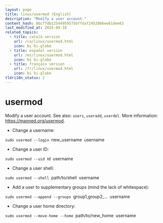 ```yaml
---
layout: page
title: linux/usermod (English)
description: "Modify a user account."
content_hash: 8bcf7db12544959575bffdaf2452866ee61dee63
last_modified_at: 2024-04-18
related_topics:
  - title: català version
    url: /ca/linux/usermod.html
    icon: bi bi-globe
  - title: español version
    url: /es/linux/usermod.html
    icon: bi bi-globe
  - title: français version
    url: /fr/linux/usermod.html
    icon: bi bi-globe
tldri18n_status: 2
---
```

# usermod

Modify a user account.
See also: `users`, `useradd`, `userdel`.
More information: <https://manned.org/usermod>.

- Change a username:

`sudo usermod --login `<span class="tldr-var badge badge-pill bg-dark-lm bg-white-dm text-white-lm text-dark-dm font-weight-bold">new_username</span>` `<span class="tldr-var badge badge-pill bg-dark-lm bg-white-dm text-white-lm text-dark-dm font-weight-bold">username</span>

- Change a user ID:

`sudo usermod --uid `<span class="tldr-var badge badge-pill bg-dark-lm bg-white-dm text-white-lm text-dark-dm font-weight-bold">id</span>` `<span class="tldr-var badge badge-pill bg-dark-lm bg-white-dm text-white-lm text-dark-dm font-weight-bold">username</span>

- Change a user shell:

`sudo usermod --shell `<span class="tldr-var badge badge-pill bg-dark-lm bg-white-dm text-white-lm text-dark-dm font-weight-bold">path/to/shell</span>` `<span class="tldr-var badge badge-pill bg-dark-lm bg-white-dm text-white-lm text-dark-dm font-weight-bold">username</span>

- Add a user to supplementary groups (mind the lack of whitespace):

`sudo usermod --append --groups `<span class="tldr-var badge badge-pill bg-dark-lm bg-white-dm text-white-lm text-dark-dm font-weight-bold">group1,group2,...</span>` `<span class="tldr-var badge badge-pill bg-dark-lm bg-white-dm text-white-lm text-dark-dm font-weight-bold">username</span>

- Change a user home directory:

`sudo usermod --move-home --home `<span class="tldr-var badge badge-pill bg-dark-lm bg-white-dm text-white-lm text-dark-dm font-weight-bold">path/to/new_home</span>` `<span class="tldr-var badge badge-pill bg-dark-lm bg-white-dm text-white-lm text-dark-dm font-weight-bold">username</span>
